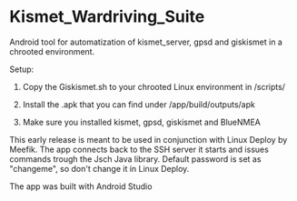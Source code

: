 # Kismet_Wardriving_Suite
Android tool for automatization of kismet_server, gpsd and giskismet in a chrooted environment.

Setup:

1) Copy the Giskismet.sh to your chrooted Linux environment in /scripts/

2) Install the .apk that you can find under /app/build/outputs/apk

3) Make sure you installed kismet, gpsd, giskismet and BlueNMEA

This early release is meant to be used in conjunction with Linux Deploy by Meefik. The app connects back to the SSH server it starts and issues commands trough the Jsch Java library. Default password is set as "changeme", so don't change it in Linux Deploy.

The app was built with Android Studio
